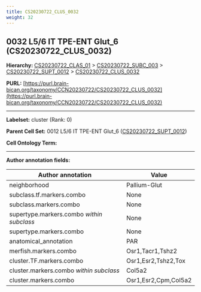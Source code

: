 ```yaml
---
title: CS20230722_CLUS_0032
weight: 32
---
```

## 0032 L5/6 IT TPE-ENT Glut_6 (CS20230722_CLUS_0032)
<b>Hierarchy: </b>
[CS20230722_CLAS_01](../CS20230722_CLAS_01) >
[CS20230722_SUBC_003](../CS20230722_SUBC_003) >
[CS20230722_SUPT_0012](../CS20230722_SUPT_0012) >
[CS20230722_CLUS_0032](../CS20230722_CLUS_0032)

**PURL:** [https://purl.brain-bican.org/taxonomy/CCN20230722/CS20230722_CLUS_0032](https://purl.brain-bican.org/taxonomy/CCN20230722/CS20230722_CLUS_0032)

---


**Labelset:** cluster (Rank: 0)

**Parent Cell Set:** 0012 L5/6 IT TPE-ENT Glut_6 ([CS20230722_SUPT_0012](../CS20230722_SUPT_0012))



**Cell Ontology Term:** 

[MARKER GENES.]: #


---

[TRANSFERRED ANNOTATIONS.]: #


[AUTHOR ANNOTATION FIELDS.]: #


**Author annotation fields:**

| Author annotation | Value |
|-------------------|-------|
|neighborhood|Pallium-Glut|
|subclass.tf.markers.combo|None|
|subclass.markers.combo|None|
|supertype.markers.combo _within subclass_|None|
|supertype.markers.combo|None|
|anatomical_annotation|PAR|
|merfish.markers.combo|Osr1,Tacr1,Tshz2|
|cluster.TF.markers.combo|Osr1,Esr2,Tshz2,Tox|
|cluster.markers.combo _within subclass_|Col5a2|
|cluster.markers.combo|Osr1,Esr2,Cpm,Col5a2|
